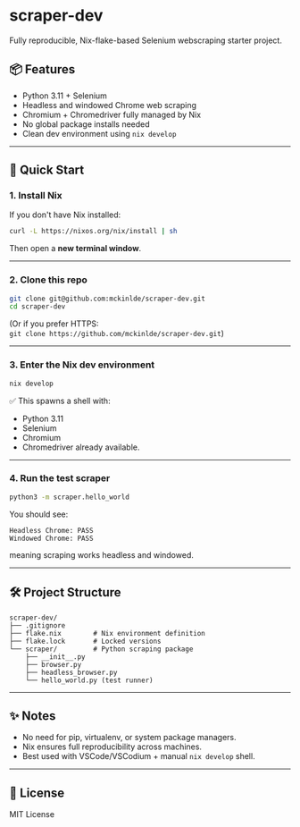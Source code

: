 # scraper-dev

Fully reproducible, Nix-flake-based Selenium webscraping starter project.

## 📦 Features

- Python 3.11 + Selenium
- Headless and windowed Chrome web scraping
- Chromium + Chromedriver fully managed by Nix
- No global package installs needed
- Clean dev environment using `nix develop`

---

## 🚀 Quick Start

### 1. Install Nix

If you don't have Nix installed:

```bash
curl -L https://nixos.org/nix/install | sh
```

Then open a **new terminal window**.

---

### 2. Clone this repo

```bash
git clone git@github.com:mckinlde/scraper-dev.git
cd scraper-dev
```

(Or if you prefer HTTPS:  
`git clone https://github.com/mckinlde/scraper-dev.git`)

---

### 3. Enter the Nix dev environment

```bash
nix develop
```

✅ This spawns a shell with:
- Python 3.11
- Selenium
- Chromium
- Chromedriver
already available.

---

### 4. Run the test scraper

```bash
python3 -m scraper.hello_world
```

You should see:

```
Headless Chrome: PASS
Windowed Chrome: PASS
```

meaning scraping works headless and windowed.

---

## 🛠 Project Structure

```
scraper-dev/
├── .gitignore
├── flake.nix        # Nix environment definition
├── flake.lock       # Locked versions
└── scraper/         # Python scraping package
    ├── __init__.py
    ├── browser.py
    ├── headless_browser.py
    └── hello_world.py (test runner)
```

---

## ✨ Notes

- No need for pip, virtualenv, or system package managers.
- Nix ensures full reproducibility across machines.
- Best used with VSCode/VSCodium + manual `nix develop` shell.

---

## 📜 License

MIT License

